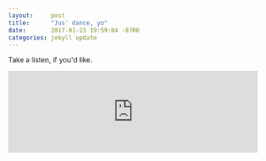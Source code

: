 ```yaml
---
layout:		post
title:		"Jus' dance, yo"
date:		2017-01-23 19:59:04 -0700
categories:	jekyll update
---
```

Take a listen, if you'd like.

<iframe width="100%" height="166" scrolling="no" frameborder="no" src="https://w.soundcloud.com/player/?url=https%3A//api.soundcloud.com/tracks/240395871&amp;color=ff5500&amp;auto_play=false&amp;hide_related=false&amp;show_comments=true&amp;show_user=true&amp;show_reposts=false"></iframe>
